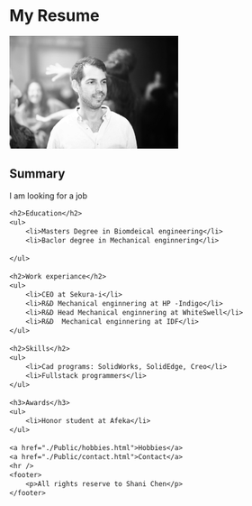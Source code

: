<!DOCTYPE html>
<html lang="en">

<head>
    <meta charset="UTF-8">
    <title>My Resume</title>
</head>

<body>
    <h1>My Resume</h1>
    <img src="./assets/image1.jpg" height="200" alt="imgae of me"
    <hr />
    <h2>Summary</h2>
    <p>I am looking for a job</p>

    <h2>Education</h2>
    <ul>
        <li>Masters Degree in Biomdeical engineering</li>
        <li>Baclor degree in Mechanical enginnering</li>
        
    </ul>

    <h2>Work experiance</h2>
    <ul>
        <li>CEO at Sekura-i</li>
        <li>R&D Mechanical enginnering at HP -Indigo</li>
        <li>R&D Head Mechanical enginnering at WhiteSwell</li>
        <li>R&D  Mechanical enginnering at IDF</li>
    </ul>

    <h2>Skills</h2>
    <ul>
        <li>Cad programs: SolidWorks, SolidEdge, Creo</li>
        <li>Fullstack programmers</li>
    </ul>

    <h3>Awards</h3>
    <ul>
        <li>Honor student at Afeka</li>
    </ul>
   
    <a href="./Public/hobbies.html">Hobbies</a>
    <a href="./Public/contact.html">Contact</a>
    <hr />
    <footer>
        <p>All rights reserve to Shani Chen</p>
    </footer>
</body>
</html>
